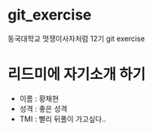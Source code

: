 # git_exercise
동국대학교 멋쟁이사자처럼 12기 git exercise

# 리드미에 자기소개 하기
- 이름 : 황채현
- 성격 : 좋은 성격
- TMI :  빨리 뒤풀이 가고싶다..